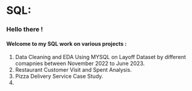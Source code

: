 # SQL: 
### Hello there ! 
#### Welcome to my SQL work on various projects : 

1. Data Cleaning and EDA Using MYSQL on Layoff Dataset by different comapnies between November 2022 to June 2023.
2. Restaurant Customer Visit and Spent Analysis.
3. Pizza Delivery Service Case Study.
4. 
